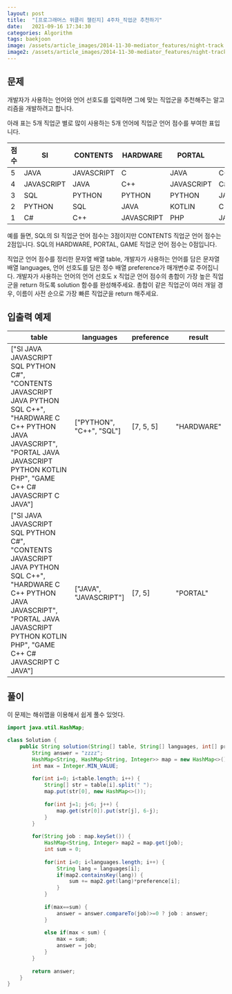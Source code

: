 ```yaml
---
layout: post
title:  "[프로그래머스 위클리 챌린지] 4주차_직업군 추천하기"
date:   2021-09-16 17:34:30
categories: Algorithm
tags: baekjoon
image: /assets/article_images/2014-11-30-mediator_features/night-track.JPG
image2: /assets/article_images/2014-11-30-mediator_features/night-track-mobile.JPG
---
```


문제
--------------------

개발자가 사용하는 언어와 언어 선호도를 입력하면 그에 맞는 직업군을 추천해주는 알고리즘을 개발하려고 합니다.

아래 표는 5개 직업군 별로 많이 사용하는 5개 언어에 직업군 언어 점수를 부여한 표입니다.

|점수|SI|CONTENTS|HARDWARE|PORTAL|GAME|
|----|----|---|---|---|---|
|5|JAVA|JAVASCRIPT|C|JAVA|C++|
|4|JAVASCRIPT|JAVA|C++|JAVASCRIPT|C#|
|3|SQL|PYTHON|PYTHON|PYTHON|JAVASCRIPT|
|2|PYTHON|SQL|JAVA|KOTLIN|C|
|1|C#|C++|JAVASCRIPT|PHP|JAVA|

예를 들면, SQL의 SI 직업군 언어 점수는 3점이지만 CONTENTS 직업군 언어 점수는 2점입니다. SQL의 HARDWARE, PORTAL, GAME 직업군 언어 점수는 0점입니다.

직업군 언어 점수를 정리한 문자열 배열 table, 개발자가 사용하는 언어를 담은 문자열 배열 languages, 언어 선호도를 담은 정수 배열 preference가 매개변수로 주어집니다. 개발자가 사용하는 언어의 언어 선호도 x 직업군 언어 점수의 총합이 가장 높은 직업군을 return 하도록 solution 함수를 완성해주세요. 총합이 같은 직업군이 여러 개일 경우, 이름이 사전 순으로 가장 빠른 직업군을 return 해주세요.

입출력 예제
---------------------------

|table|languages|preference|result|
|----|----|----|----|
|["SI JAVA JAVASCRIPT SQL PYTHON C#", "CONTENTS JAVASCRIPT JAVA PYTHON SQL C++", "HARDWARE C C++ PYTHON JAVA JAVASCRIPT", "PORTAL JAVA JAVASCRIPT PYTHON KOTLIN PHP", "GAME C++ C# JAVASCRIPT C JAVA"]|["PYTHON", "C++", "SQL"]|[7, 5, 5]|"HARDWARE"|
|["SI JAVA JAVASCRIPT SQL PYTHON C#", "CONTENTS JAVASCRIPT JAVA PYTHON SQL C++", "HARDWARE C C++ PYTHON JAVA JAVASCRIPT", "PORTAL JAVA JAVASCRIPT PYTHON KOTLIN PHP", "GAME C++ C# JAVASCRIPT C JAVA"]|["JAVA", "JAVASCRIPT"]|[7, 5]|"PORTAL"|

풀이
--------------------------

이 문제는 해쉬맵을 이용해서 쉽게 풀수 있엇다.

```java
import java.util.HashMap;

class Solution {
    public String solution(String[] table, String[] languages, int[] preference) {
        String answer = "zzzz";
        HashMap<String, HashMap<String, Integer>> map = new HashMap<>();
        int max = Integer.MIN_VALUE;
        
        for(int i=0; i<table.length; i++) {
            String[] str = table[i].split(" ");
            map.put(str[0], new HashMap<>());
            
            for(int j=1; j<6; j++) {
                map.get(str[0]).put(str[j], 6-j);
            }
        }
        
        for(String job : map.keySet()) {
            HashMap<String, Integer> map2 = map.get(job);
            int sum = 0;
            
            for(int i=0; i<languages.length; i++) {
                String lang = languages[i];
                if(map2.containsKey(lang)) {
                    sum += map2.get(lang)*preference[i];
                }
            }
            
            if(max==sum) {
                answer = answer.compareTo(job)>=0 ? job : answer;
            }
            
            else if(max < sum) {
                max = sum;
                answer = job;
            }
        }
        
        return answer;
    }
}
```

